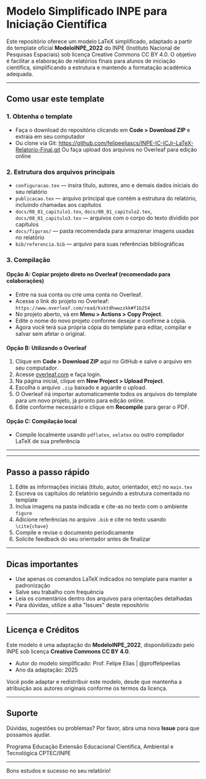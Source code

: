# Modelo Simplificado INPE para Iniciação Científica

Este repositório oferece um modelo LaTeX simplificado, adaptado a partir do template oficial **ModeloINPE_2022** do INPE (Instituto Nacional de Pesquisas Espaciais) sob licença Creative Commons CC BY 4.0. O objetivo é facilitar a elaboração de relatórios finais para alunos de iniciação científica, simplificando a estrutura e mantendo a formatação acadêmica adequada.

---

## Como usar este template

### 1. Obtenha o template

- Faça o download do repositório clicando em **Code > Download ZIP** e extraia em seu computador  
- Ou clone via Git: https://github.com/felipeeliascs/INPE-IC-ICJr-LaTeX-Relatorio-Final.git
Ou faça upload dos arquivos no Overleaf para edição online

### 2. Estrutura dos arquivos principais

- `configuracao.tex` — insira título, autores, ano e demais dados iniciais do seu relatório  
- `publicacao.tex` — arquivo principal que contém a estrutura do relatório, incluindo chamadas aos capítulos  
- `docs/08_01_capitulo1.tex`, `docs/08_01_capitulo2.tex`, `docs/08_01_capitulo3.tex` — arquivos com o corpo do texto dividido por capítulos  
- `docs/figuras/` — pasta recomendada para armazenar imagens usadas no relatório  
- `bib/referencia.bib` — arquivo para suas referências bibliográficas
  
### 3. Compilação

#### Opção A: Copiar projeto direto no Overleaf (recomendado para colaborações)

- Entre na sua conta ou crie uma conta no Overleaf.  
- Acesse o link do projeto no Overleaf: `https://www.overleaf.com/read/ksktdhwwzzkk#f1b254` 
- No projeto aberto, vá em **Menu > Actions > Copy Project**.  
- Edite o nome do novo projeto conforme desejar e confirme a cópia.  
- Agora você terá sua própria cópia do template para editar, compilar e salvar sem afetar o original.  

#### Opção B: Utilizando o Overleaf

1. Clique em **Code > Download ZIP** aqui no GitHub e salve o arquivo em seu computador.
2. Acesse [overleaf.com](https://www.overleaf.com/) e faça login.
3. Na página inicial, clique em **New Project > Upload Project**.
4. Escolha o arquivo `.zip` baixado e aguarde o upload.
5. O Overleaf irá importar automaticamente todos os arquivos do template para um novo projeto, já pronto para edição online.
6. Edite conforme necessário e clique em **Recompile** para gerar o PDF.

#### Opção C: Compilação local

- Compile localmente usando `pdflatex`, `xelatex` ou outro compilador LaTeX de sua preferência  

---
---

## Passo a passo rápido

1. Edite as informações iniciais (titulo, autor, orientador, etc) no `main.tex`  
2. Escreva os capítulos do relatório seguindo a estrutura comentada no template  
3. Inclua imagens na pasta indicada e cite-as no texto com o ambiente `figure`  
4. Adicione referências no arquivo `.bib` e cite no texto usando `\cite{chave}`  
5. Compile e revise o documento periodicamente  
6. Solicite feedback do seu orientador antes de finalizar  

---

## Dicas importantes

- Use apenas os comandos LaTeX indicados no template para manter a padronização  
- Salve seu trabalho com frequência  
- Leia os comentários dentro dos arquivos para orientações detalhadas  
- Para dúvidas, utilize a aba "Issues" deste repositório  

---

## Licença e Créditos

Este modelo é uma adaptação do **ModeloINPE_2022**, disponibilizado pelo INPE sob licença **Creative Commons CC BY 4.0**.  

- Autor do modelo simplificado: Prof. Felipe Elias | @proffelipeelias
- Ano da adaptação: 2025  

Você pode adaptar e redistribuir este modelo, desde que mantenha a atribuição aos autores originais conforme os termos da licença.

---

## Suporte

Dúvidas, sugestões ou problemas? Por favor, abra uma nova **Issue** para que possamos ajudar.


Programa Educação
Extensão Educacional Cientifica, Ambiental e Tecnológica
CPTEC/INPE

---

Bons estudos e sucesso no seu relatório!

